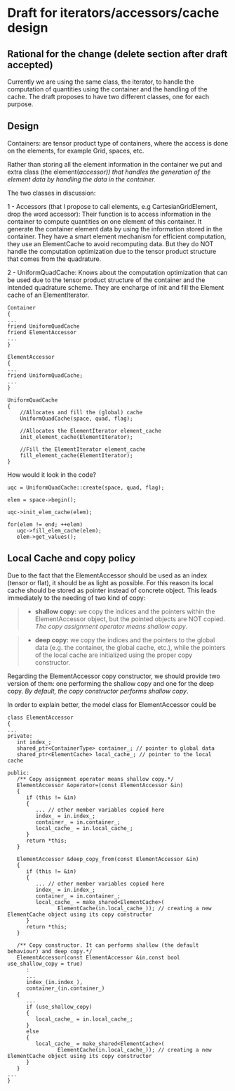# Draft for iterators/accessors/cache design #

## Rational for the change (delete section after draft accepted) ##
Currently we are using the same class, the iterator, to handle the
computation of quantities using the container and the handling of the cache.
The draft proposes to have two different classes, one for each purpose.

## Design ##
Containers: are tensor product type of containers, where the access is done on the elements, for example Grid, spaces, etc.

Rather than storing all the element information in the container we put and extra class (the element(_accessor)) that handles the generation of the element data by handling the data in the container._

The two classes in discussion:

1 - Accessors (that I propose to call elements, e.g CartesianGridElement, drop the word accessor):
Their function is to access information in the container to compute quantities on
one element of this container. It generate the container element data by using the information stored in the container.
They have a smart element mechanism for efficient computation, they use an ElementCache to avoid recomputing data.
But they do NOT handle the computation optimization due to the tensor product structure that comes from the quadrature.

2 - UniformQuadCache:
Knows about the computation optimization that can be used due to the
tensor product structure of the container and the intended quadrature scheme.
They are encharge of init and fill the Element cache of an ElementIterator.

```
Container
{
...
friend UniformQuadCache
friend ElementAccessor
...
}
```

```
ElementAccessor
{
...
friend UniformQuadCache;
...
}
```

```
UniformQuadCache
{
	//Allocates and fill the (global) cache
	UniformQuadCache(space, quad, flag);
	
	//Allocates the ElementIterator element_cache
	init_element_cache(ElementIterator);
	
	//Fill the ElementIterator element_cache
	fill_element_cache(ElementIterator);
}
```

How would it look in the code?

```
uqc = UniformQuadCache::create(space, quad, flag);

elem = space->begin();

uqc->init_elem_cache(elem);

for(elem != end; ++elem)
   uqc->fill_elem_cache(elem);
   elem->get_values();
```


## Local Cache and copy policy ##
Due to the fact that the ElementAccessor should be used as an index (tensor or flat), it should be as light as possible.
For this reason its local cache should be stored as pointer instead of concrete object. This leads immediately to the needing of two kind of copy:
> - **shallow copy:** we copy the indices and the pointers within the ElementAccessor object, but the pointed objects are NOT copied. _The copy assignment operator means shallow copy_.

> - **deep copy:** we copy the indices and the pointers to the global data (e.g. the container, the global cache, etc.), while the pointers of the local cache are initialized using the proper copy constructor.

Regarding the ElementAccessor copy constructor, we should provide two version of them: one performing the shallow copy and one for the deep copy. _By default, the copy constructor performs shallow copy_.

In order to explain better, the model class for ElementAccessor could be
```
class ElementAccessor
{
...
private:
   int index_;
   shared_ptr<ContainerType> container_; // pointer to global data
   shared_ptr<ElementCache> local_cache_; // pointer to the local cache

public:
   /** Copy assignment operator means shallow copy.*/
   ElementAccessor &operator=(const ElementAccessor &in)
   {
      if (this != &in)
      {
         ... // other member variables copied here 
         index_ = in.index_;
         container_ = in.container_;
         local_cache_ = in.local_cache_;
      }
      return *this;
   }

   ElementAccessor &deep_copy_from(const ElementAccessor &in)
   {
      if (this != &in)
      {
         ... // other member variables copied here 
         index_ = in.index_;
         container_ = in.container_;
         local_cache_ = make_shared<ElementCache>(
                ElementCache(in.local_cache_)); // creating a new ElementCache object using its copy constructor
      }
      return *this;
   }

   /** Copy constructor. It can performs shallow (the default behaviour) and deep copy.*/
   ElementAccessor(const ElementAccessor &in,const bool use_shallow_copy = true)
      :
      ...
      index_(in.index_),
      container_(in.container_)
   {
      ...
      if (use_shallow_copy)
      {
         local_cache_ = in.local_cache_;
      }
      else
      {
         local_cache_ = make_shared<ElementCache>(
                ElementCache(in.local_cache_)); // creating a new ElementCache object using its copy constructor
      }
   }
...
}
```
